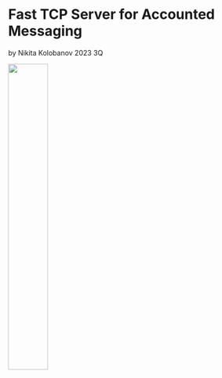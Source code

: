 # Fast TCP Server for Accounted Messaging
by Nikita Kolobanov 2023 3Q


<img src="https://github.com/user-attachments/assets/63fda706-d5ac-4eed-bf6b-6ff22f3e0626" width=40% height=40%>

